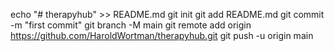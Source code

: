 echo "# therapyhub" >> README.md
git init
git add README.md
git commit -m "first commit"
git branch -M main
git remote add origin https://github.com/HaroldWortman/therapyhub.git
git push -u origin main
